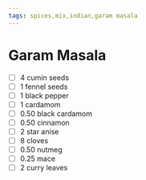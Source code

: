 ```yaml
---
tags: spices,mix,indian,garam masala
---
```


# Garam Masala

- [ ] 4 cumin seeds
- [ ] 1 fennel seeds
- [ ] 1 black pepper
- [ ] 1 cardamom
- [ ] 0.50 black cardamom
- [ ] 0.50 cinnamon
- [ ] 2 star anise
- [ ] 8 cloves
- [ ] 0.50 nutmeg
- [ ] 0.25 mace
- [ ] 2 curry leaves  